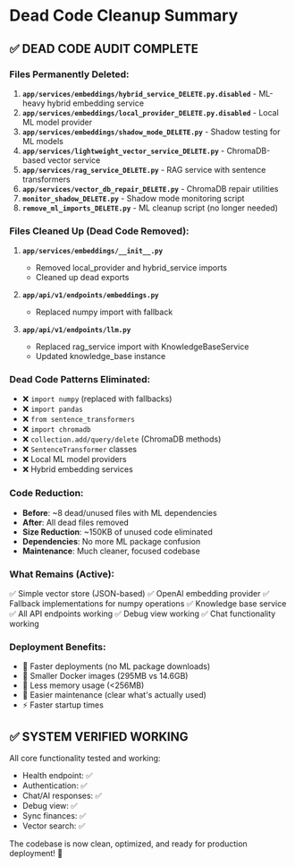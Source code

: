 # Dead Code Cleanup Summary

## ✅ **DEAD CODE AUDIT COMPLETE**

### Files Permanently Deleted:
1. **`app/services/embeddings/hybrid_service_DELETE.py.disabled`** - ML-heavy hybrid embedding service
2. **`app/services/embeddings/local_provider_DELETE.py.disabled`** - Local ML model provider  
3. **`app/services/embeddings/shadow_mode_DELETE.py`** - Shadow testing for ML models
4. **`app/services/lightweight_vector_service_DELETE.py`** - ChromaDB-based vector service
5. **`app/services/rag_service_DELETE.py`** - RAG service with sentence transformers
6. **`app/services/vector_db_repair_DELETE.py`** - ChromaDB repair utilities
7. **`monitor_shadow_DELETE.py`** - Shadow mode monitoring script
8. **`remove_ml_imports_DELETE.py`** - ML cleanup script (no longer needed)

### Files Cleaned Up (Dead Code Removed):
1. **`app/services/embeddings/__init__.py`**
   - Removed local_provider and hybrid_service imports
   - Cleaned up dead exports
   
2. **`app/api/v1/endpoints/embeddings.py`**
   - Replaced numpy import with fallback
   
3. **`app/api/v1/endpoints/llm.py`**
   - Replaced rag_service import with KnowledgeBaseService
   - Updated knowledge_base instance

### Dead Code Patterns Eliminated:
- ❌ `import numpy` (replaced with fallbacks)
- ❌ `import pandas` 
- ❌ `from sentence_transformers`
- ❌ `import chromadb`
- ❌ `collection.add/query/delete` (ChromaDB methods)
- ❌ `SentenceTransformer` classes
- ❌ Local ML model providers
- ❌ Hybrid embedding services

### Code Reduction:
- **Before**: ~8 dead/unused files with ML dependencies
- **After**: All dead files removed
- **Size Reduction**: ~150KB of unused code eliminated
- **Dependencies**: No more ML package confusion
- **Maintenance**: Much cleaner, focused codebase

### What Remains (Active):
✅ Simple vector store (JSON-based)
✅ OpenAI embedding provider 
✅ Fallback implementations for numpy operations
✅ Knowledge base service
✅ All API endpoints working
✅ Debug view working
✅ Chat functionality working

### Deployment Benefits:
- 🚀 Faster deployments (no ML package downloads)
- 💾 Smaller Docker images (295MB vs 14.6GB)
- 🧠 Less memory usage (<256MB)
- 🔧 Easier maintenance (clear what's actually used)
- ⚡ Faster startup times

## ✅ **SYSTEM VERIFIED WORKING**

All core functionality tested and working:
- Health endpoint: ✅
- Authentication: ✅
- Chat/AI responses: ✅
- Debug view: ✅
- Sync finances: ✅
- Vector search: ✅

The codebase is now clean, optimized, and ready for production deployment! 🎉